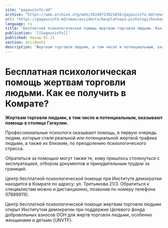 ```yaml
---
site: "gagauzinfo.md"
archive: "https://web.archive.org/web/20240723021856/gagauzinfo.md/news/accidents/besplatnaya-psihologicheskaya-pomosch-zhertvam-torgovli-lyudmi-kak-ee-poluchit-v-komrate"
url: "https://gagauzinfo.md/news/accidents/besplatnaya-psihologicheskaya-pomosch-zhertvam-torgovli-lyudmi-kak-ee-poluchit-v-komrate"
language: ru
title: "Бесплатная психологическая помощь жертвам торговли людьми. Как ее получить в Комрате?"
publication: '[[Gagauzinfo]]'
published: Назад-01-13
section: accidents
description: "Жертвам торговли людьми, в том числе и потенциальным, оказывают помощь в столице Гагаузии."
---
```


# Бесплатная психологическая помощь жертвам торговли людьми. Как ее получить в Комрате?

**Жертвам торговли людьми, в том числе и потенциальным, оказывают помощь в столице Гагаузии.**

Профессиональные психологи оказывают помощь, в первую очередь людям, которые стали реальной или потенциальной жертвой трафика людьми, а также их близким, по преодолению психологического стресса.

Обратиться за помощью могут также те, кому пришлось столкнуться с эксплуатацией, отбором документов и принудительным трудом за границей.

Центр бесплатной психологической помощи при Институте демократии находится в Комрате по адресу: ул. Третьякова 21/3. Обратиться к специалистам можно и дистанционно, позвонив по номеру телефона 078899110.

Центр бесплатной психологической помощи жертвам торговли людьми открыт Институтом демократии при поддержке Целевого фонда добровольных взносов ООН для жертв торговли людьми, особенно женщинами и детьми (UNVTF).